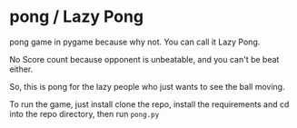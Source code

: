 # pong / Lazy Pong
pong game in pygame because why not. You can call it Lazy Pong.


No Score count because opponent is unbeatable, and you can't be beat either. 


So, this is pong for the lazy people who just wants to see the ball moving.

To run the game, just install clone the repo, install the requirements and cd into the repo directory, then run `pong.py`